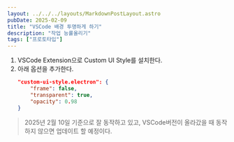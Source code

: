```yaml
---
layout: ../../../layouts/MarkdownPostLayout.astro
pubDate: 2025-02-09
title: "VSCode 배경 투명하게 하기"
description: "작업 능률올리기"
tags: ["프로토타입"]
---
```


1. VSCode Extension으로 Custom UI Style를 설치한다.
2. 아래 옵션을 추가한다.
   ```json
   "custom-ui-style.electron": {
       "frame": false,
       "transparent": true,
       "opacity": 0.98
   }
   ```

> 2025년 2월 10일 기준으로 잘 동작하고 있고, VSCode버전이 올라갔을 때 동작하지 않으면 업데이트 할 예정이다.

